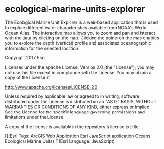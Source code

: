 # ecological-marine-units-explorer
The Ecological Marine Unit Explorer is a web-based application that is used to explore different water characteristics available from NOAA's World Ocean Atlas.  The interactive map allows you to zoom and pan and interact with the data by clicking on the map. Clicking the points on the map enables you to explore the depth (vertical) profile and associated oceanographic information for the selected location.

Copyright 2017 Esri

Licensed under the Apache License, Version 2.0 (the "License"); you may not use this file except in compliance with the License. You may obtain a copy of the License at

http://www.apache.org/licenses/LICENSE-2.0

Unless required by applicable law or agreed to in writing, software distributed under the License is distributed on an "AS IS" BASIS, WITHOUT WARRANTIES OR CONDITIONS OF ANY KIND, either express or implied. See the License for the specific language governing permissions and limitations under the License.

A copy of the license is available in the repository's license.txt file.

[](Esri Tags: ArcGIS Web Application Esri JavaScript application Oceans Ecological Marine Units) [](Esri Language: JavaScript)
